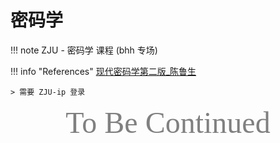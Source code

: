 # 密码学

!!! note
    ZJU - 密码学 课程 (bhh 专场)

!!! info "References"
    [现代密码学第二版_陈鲁生](https://book.sciencereading.cn/shop/book/Booksimple/show.do?id=B3266EC36F000459FBCFCBAECD6B3BCD8000)

    > 需要 ZJU-ip 登录

<center><font face="JetBrains Mono" color=grey size=18>To Be Continued</font></center>